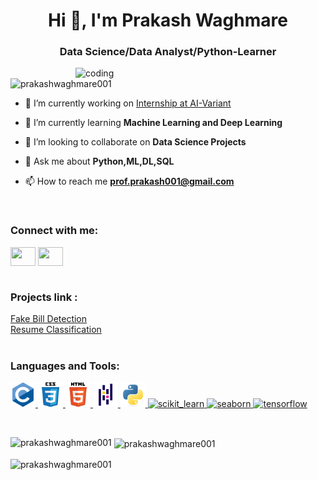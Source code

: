 <h1 align="center">Hi 👋, I'm Prakash Waghmare</h1>
<h3 align="center">Data Science/Data Analyst/Python-Learner</h3>

<img align="right" alt="coding" width="400" src="https://cdn.dribbble.com/users/730703/screenshots/6581243/avento.gif">

<p align="left"> <img src="https://komarev.com/ghpvc/?username=prakashwaghmare001&label=Profile%20views&color=0e75b6&style=flat" alt="prakashwaghmare001" /> </p>

- 🔭 I’m currently working on [Internship at AI-Variant](https://aivariant.com/)

- 🌱 I’m currently learning **Machine Learning and Deep Learning**

- 👯 I’m looking to collaborate on **Data Science Projects**

- 💬 Ask me about **Python,ML,DL,SQL**

- 📫 How to reach me **prof.prakash001@gmail.com**

<br>
<h3 align="left">Connect with me:</h3>
<a href="https://www.linkedin.com/in/prakash-waghmare-798017269/"><img align="center" src="https://raw.githubusercontent.com/rahuldkjain/github-profile-readme-generator/master/src/images/icons/Social/linked-in-alt.svg" height="30" width="40" /></a>
<a href="https://www.kaggle.com/waghmareprakashashok/code?isEditing=False&verifyPhone=False"><img align="center" src="https://raw.githubusercontent.com/rahuldkjain/github-profile-readme-generator/master/src/images/icons/Social/kaggle.svg" height="30" width="40" />
</a>

<br>
<br>
<h3 align="left">Projects link :</h3>
<a href="https://github.com/prakashwaghmare001/Fake-Bills-Detection-Project">Fake Bill Detection</a>
<br>
<a href="https://github.com/prakashwaghmare001/Fake-Bills-Detection-Project">Resume Classification</a>

<br>
<br>
<h3 align="left">Languages and Tools:</h3>
<p align="left"> <a href="https://www.cprogramming.com/" target="_blank" rel="noreferrer"> <img src="https://raw.githubusercontent.com/devicons/devicon/master/icons/c/c-original.svg" alt="c" width="40" height="40"/> </a> <a href="https://www.w3schools.com/css/" target="_blank" rel="noreferrer"> <img src="https://raw.githubusercontent.com/devicons/devicon/master/icons/css3/css3-original-wordmark.svg" alt="css3" width="40" height="40"/> </a> <a href="https://www.w3.org/html/" target="_blank" rel="noreferrer"> <img src="https://raw.githubusercontent.com/devicons/devicon/master/icons/html5/html5-original-wordmark.svg" alt="html5" width="40" height="40"/> </a> <a href="https://pandas.pydata.org/" target="_blank" rel="noreferrer"> <img src="https://raw.githubusercontent.com/devicons/devicon/2ae2a900d2f041da66e950e4d48052658d850630/icons/pandas/pandas-original.svg" alt="pandas" width="40" height="40"/> </a> <a href="https://www.python.org" target="_blank" rel="noreferrer"> <img src="https://raw.githubusercontent.com/devicons/devicon/master/icons/python/python-original.svg" alt="python" width="40" height="40"/> </a> <a href="https://scikit-learn.org/" target="_blank" rel="noreferrer"> <img src="https://upload.wikimedia.org/wikipedia/commons/0/05/Scikit_learn_logo_small.svg" alt="scikit_learn" width="40" height="40"/> </a> <a href="https://seaborn.pydata.org/" target="_blank" rel="noreferrer"> <img src="https://seaborn.pydata.org/_images/logo-mark-lightbg.svg" alt="seaborn" width="40" height="40"/> </a> <a href="https://www.tensorflow.org" target="_blank" rel="noreferrer"> <img src="https://www.vectorlogo.zone/logos/tensorflow/tensorflow-icon.svg" alt="tensorflow" width="40" height="40"/> </a> </p>

<br>
<p><img align="left" src="https://github-readme-stats.vercel.app/api/top-langs?username=prakashwaghmare001&show_icons=true&locale=en&layout=compact" alt="prakashwaghmare001" /></p>

<p>&nbsp;<img align="center" src="https://github-readme-stats.vercel.app/api?username=prakashwaghmare001&show_icons=true&locale=en" alt="prakashwaghmare001" /></p>

<p><img align="center" src="https://github-readme-streak-stats.herokuapp.com/?user=prakashwaghmare001&" alt="prakashwaghmare001" /></p>

